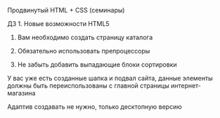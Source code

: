 Продвинутый HTML + CSS (семинары)

ДЗ 1. Новые возможности HTML5

1. Вам необходимо создать страницу каталога

2. Обязательно использовать препроцессоры

3. Не забыть добавить выпадающие блоки сортировки

У вас уже есть созданные шапка и подвал сайта, данные элементы должны быть переиспользованы с главной страницы интернет-магазина

Адаптив создавать не нужно, только десктопную версию
